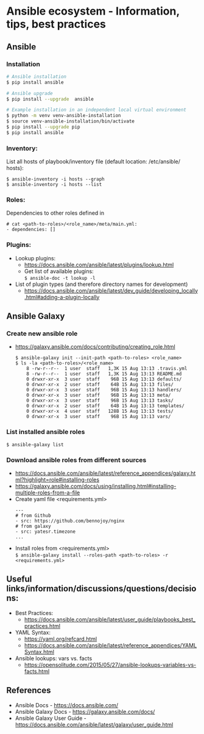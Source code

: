 # Ansible ecosystem - Information, tips, best practices

## Ansible
### Installation
```bash
# Ansible installation
$ pip install ansible

# Ansible upgrade
$ pip install --upgrade  ansible

# Example installation in an independent local virtual environment
$ python -m venv venv-ansible-installation
$ source venv-ansible-installation/bin/activate
$ pip install --upgrade pip
$ pip install ansible
```

### Inventory:
List all hosts of playbook/inventory file (default location: /etc/ansible/
hosts):
```
$ ansible-inventory -i hosts --graph
$ ansible-inventory -i hosts --list
```

### Roles:
Dependencies to other roles defined in
```
# cat <path-to-roles>/<role_name>/meta/main.yml:
- dependencies: []
```
### Plugins:
- Lookup plugins:
    - https://docs.ansible.com/ansible/latest/plugins/lookup.html
    - Get list of available plugins:\
    `$ ansible-doc -t lookup -l`
- List of plugin types (and therefore directory names for development)
  - https://docs.ansible.com/ansible/latest/dev_guide/developing_locally.html#adding-a-plugin-locally
        
        
## Ansible Galaxy
### Create new ansible role
- https://galaxy.ansible.com/docs/contributing/creating_role.html
  ```
  $ ansible-galaxy init --init-path <path-to-roles> <role_name>
  $ ls -la <path-to-roles>/<role_name>
      8 -rw-r--r--  1 user  staff   1,3K 15 Aug 13:13 .travis.yml
      8 -rw-r--r--  1 user  staff   1,3K 15 Aug 13:13 README.md
      0 drwxr-xr-x  3 user  staff    96B 15 Aug 13:13 defaults/
      0 drwxr-xr-x  2 user  staff    64B 15 Aug 13:13 files/
      0 drwxr-xr-x  3 user  staff    96B 15 Aug 13:13 handlers/
      0 drwxr-xr-x  3 user  staff    96B 15 Aug 13:13 meta/
      0 drwxr-xr-x  3 user  staff    96B 15 Aug 13:13 tasks/
      0 drwxr-xr-x  2 user  staff    64B 15 Aug 13:13 templates/
      0 drwxr-xr-x  4 user  staff   128B 15 Aug 13:13 tests/
      0 drwxr-xr-x  3 user  staff    96B 15 Aug 13:13 vars/
  ```

### List installed ansible roles
`$ ansible-galaxy list`

### Download ansible roles from different sources
- https://docs.ansible.com/ansible/latest/reference_appendices/galaxy.html?highlight=role#installing-roles
- https://galaxy.ansible.com/docs/using/installing.html#installing-multiple-roles-from-a-file
- Create yaml file <requirements.yml>
  ```
  ---
  # from Github
  - src: https://github.com/bennojoy/nginx
  # from galaxy
  - src: yatesr.timezone
  ...
  ```
- Install roles from <requirements.yml>\
`$ ansible-galaxy install --roles-path <path-to-roles> -r <requirements.yml>`        

## Useful links/information/discussions/questions/decisions:
- Best Practices:
    - https://docs.ansible.com/ansible/latest/user_guide/playbooks_best_practices.html
- YAML Syntax:
    - https://yaml.org/refcard.html
    - https://docs.ansible.com/ansible/latest/reference_appendices/YAMLSyntax.html
- Ansible lookups: vars vs. facts
    - https://opensolitude.com/2015/05/27/ansible-lookups-variables-vs-facts.html

## References
- Ansible Docs - https://docs.ansible.com/
- Ansible Galaxy Docs - https://galaxy.ansible.com/docs/
- Ansible Galaxy User Guide - https://docs.ansible.com/ansible/latest/galaxy/user_guide.html
